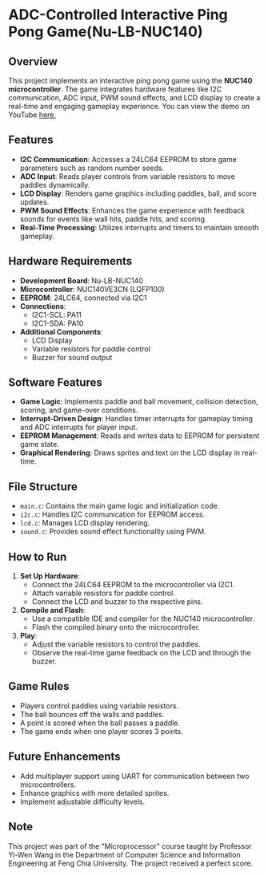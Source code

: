 # ADC-Controlled Interactive Ping Pong Game(Nu-LB-NUC140)

## Overview
This project implements an interactive ping pong game using the **NUC140 microcontroller**. The game integrates hardware features like I2C communication, ADC input, PWM sound effects, and LCD display to create a real-time and engaging gameplay experience.
You can view the demo on YouTube [here.](https://youtu.be/TjInDzXRgKc)
## Features
- **I2C Communication**: Accesses a 24LC64 EEPROM to store game parameters such as random number seeds.
- **ADC Input**: Reads player controls from variable resistors to move paddles dynamically.
- **LCD Display**: Renders game graphics including paddles, ball, and score updates.
- **PWM Sound Effects**: Enhances the game experience with feedback sounds for events like wall hits, paddle hits, and scoring.
- **Real-Time Processing**: Utilizes interrupts and timers to maintain smooth gameplay.

## Hardware Requirements
- **Development Board**: Nu-LB-NUC140
- **Microcontroller**: NUC140VE3CN (LQFP100)
- **EEPROM**: 24LC64, connected via I2C1
- **Connections**:
  - I2C1-SCL: PA11
  - I2C1-SDA: PA10
- **Additional Components**:
  - LCD Display
  - Variable resistors for paddle control
  - Buzzer for sound output

## Software Features
- **Game Logic**: Implements paddle and ball movement, collision detection, scoring, and game-over conditions.
- **Interrupt-Driven Design**: Handles timer interrupts for gameplay timing and ADC interrupts for player input.
- **EEPROM Management**: Reads and writes data to EEPROM for persistent game state.
- **Graphical Rendering**: Draws sprites and text on the LCD display in real-time.

## File Structure
- `main.c`: Contains the main game logic and initialization code.
- `i2c.c`: Handles I2C communication for EEPROM access.
- `lcd.c`: Manages LCD display rendering.
- `sound.c`: Provides sound effect functionality using PWM.

## How to Run
1. **Set Up Hardware**:
   - Connect the 24LC64 EEPROM to the microcontroller via I2C1.
   - Attach variable resistors for paddle control.
   - Connect the LCD and buzzer to the respective pins.
2. **Compile and Flash**:
   - Use a compatible IDE and compiler for the NUC140 microcontroller.
   - Flash the compiled binary onto the microcontroller.
3. **Play**:
   - Adjust the variable resistors to control the paddles.
   - Observe the real-time game feedback on the LCD and through the buzzer.

## Game Rules
- Players control paddles using variable resistors.
- The ball bounces off the walls and paddles.
- A point is scored when the ball passes a paddle.
- The game ends when one player scores 3 points.

## Future Enhancements
- Add multiplayer support using UART for communication between two microcontrollers.
- Enhance graphics with more detailed sprites.
- Implement adjustable difficulty levels.

## Note
This project was part of the "Microprocessor" course taught by Professor Yi-Wen Wang in the Department of Computer Science and Information Engineering at Feng Chia University. The project received a perfect score.
